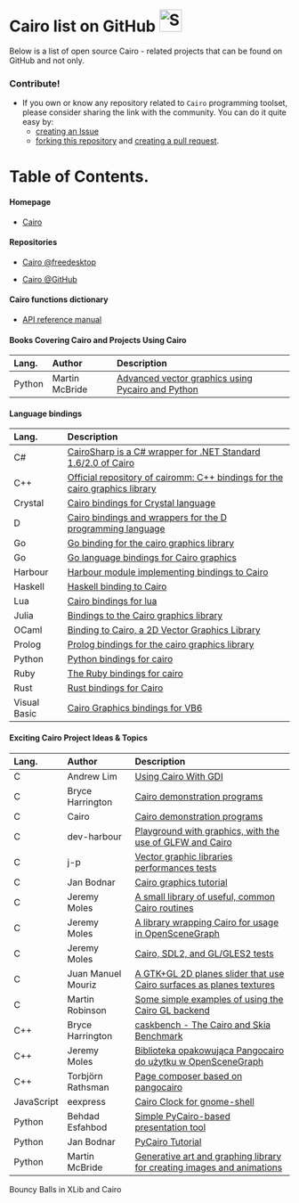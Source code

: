 # Cairo list on GitHub <img src="http://i.imgur.com/Cj4rMrS.gif" height="40" alt="Swimming Octocat" title="Games on GitHub">

Below is a list of open source Cairo - related projects that can be found on GitHub and not only.

### Contribute!

- If you own or know any repository related to `Cairo` programming toolset, please consider sharing the link with the community.
You can do it quite easy by:
   - [creating an Issue](https://github.com/rjopek/cairo-list/issues)
   - [forking this repository](https://docs.github.com/en/github/getting-started-with-github/fork-a-repo) and [creating a pull request](https://docs.github.com/en/github/collaborating-with-issues-and-pull-requests/creating-a-pull-request-from-a-fork).

# Table of Contents.

#### Homepage

   - [Cairo](https://www.cairographics.org)

#### Repositories

   - [Cairo @freedesktop](https://gitlab.freedesktop.org/cairo/cairo)

   - [Cairo @GitHub](https://github.com/freedesktop/cairo)

#### Cairo functions dictionary

   - [API reference manual](https://www.cairographics.org/manual)

#### Books Covering Cairo and Projects Using Cairo
<!-- Alphabetically by programming language -->
| Lang. | Author | Description |
| :---  | :---   | :---        |
| Python| Martin McBride | [Advanced vector graphics using Pycairo and Python](https://leanpub.com/computergraphicsinpython) |

#### Language bindings
<!-- Alphabetically by programming language -->
| Lang.        | Description |
| :---         | :---        |
| C#           | [CairoSharp is a C# wrapper for .NET Standard 1.6/2.0 of Cairo](https://github.com/zwcloud/CairoSharp) |
| C++          | [Official repository of cairomm: C++ bindings for the cairo graphics library](https://github.com/freedesktop/cairomm)
| Crystal      | [Cairo bindings for Crystal language](https://github.com/TamasSzekeres/cairo-cr) |
| D            | [Cairo bindings and wrappers for the D programming language](https://github.com/cairoD/cairoD) |
| Go           | [Go binding for the cairo graphics library](https://github.com/ungerik/go-cairo) |
| Go           | [Go language bindings for Cairo graphics](https://github.com/patrickxb/gocairo) |
| Harbour      | [Harbour module implementing bindings to Cairo](https://github.com/dev-harbour/hb-cairo) |
| Haskell      | [Haskell binding to Cairo](https://github.com/sseefried/hs-cairo) |
| Lua          | [Cairo bindings for lua](https://github.com/awesomeWM/oocairo) |
| Julia        | [Bindings to the Cairo graphics library](https://github.com/JuliaGraphics/Cairo.jl) |
| OCaml        | [Binding to Cairo, a 2D Vector Graphics Library](https://github.com/Chris00/ocaml-cairo) |
| Prolog       | [Prolog bindings for the cairo graphics library](https://github.com/keriharris/plcairo) |
| Python       | [Python bindings for cairo](https://github.com/pygobject/pycairo) |
| Ruby         | [The Ruby bindings for cairo](https://github.com/rcairo/rcairo) |
| Rust         | [Rust bindings for Cairo](https://github.com/jminer/rust-cairo) |
| Visual Basic | [Cairo Graphics bindings for VB6](https://github.com/VBForumsCommunity/VbCairo) |

#### Exciting Cairo Project Ideas & Topics
<!-- Alphabetically by programming language -->
| Lang. | Author | Description |
| :---  | :---   | :---        |
|   C   | Andrew Lim | [Using Cairo With GDI](https://windrealm.org/cairo-gdi/) |
|   C   | Bryce Harrington | [Cairo demonstration programs](https://gitlab.com/cairo/cairo-demos) |
|   C   | Cairo        | [Cairo demonstration programs](https://gitlab.com/cairo/cairo-demos) |
|   C   | dev-harbour  | [Playground with graphics, with the use of GLFW and Cairo](https://github.com/dev-harbour/bluesea) |
|   C   | j-p          | [Vector graphic libraries performances tests](https://github.com/jpbruyere/vgperf) |
|   C   | Jan Bodnar   | [Cairo graphics tutorial](https://zetcode.com/gfx/cairo/) |
|   C   | Jeremy Moles | [A small library of useful, common Cairo routines](https://github.com/cubicool/cairou) |
|   C   | Jeremy Moles | [A library wrapping Cairo for usage in OpenSceneGraph](https://github.com/cubicool/osgcairo) |
|   C   | Jeremy Moles | [Cairo, SDL2, and GL/GLES2 tests](https://github.com/cubicool/cairo-gl-sdl2) |
|   C   | Juan Manuel Mouriz| [A GTK+GL 2D planes slider that use Cairo surfaces as planes textures](https://github.com/jmouriz/gtk-gl-slider) |
|   C   | Martin Robinson | [Some simple examples of using the Cairo GL backend](https://github.com/mrobinson/cairo-gl-smoke-tests) |
|   C++ | Bryce Harrington  | [caskbench - The Cairo and Skia Benchmark](https://github.com/bryceharrington/caskbench) |
|   C++ | Jeremy Moles | [Biblioteka opakowująca Pangocairo do użytku w OpenSceneGraph](https://github.com/cubicool/osgpango) |
|   C++ | Torbjörn Rathsman | [Page composer based on pangocairo](https://github.com/milasudril/pagecomposer) |
| JavaScript | eexpress | [Cairo Clock for gnome-shell](https://github.com/eexpress/gnome-shell-cairo) |
| Python     | Behdad Esfahbod | [Simple PyCairo-based presentation tool](https://github.com/behdad/slippy) |
| Python     | Jan Bodnar | [PyCairo Tutorial](https://zetcode.com/gfx/pycairo/) |
| Python | Martin McBride | [Generative art and graphing library for creating images and animations](https://pythoninformer.com/generative-art/generativepy) |

Bouncy Balls in XLib and Cairo